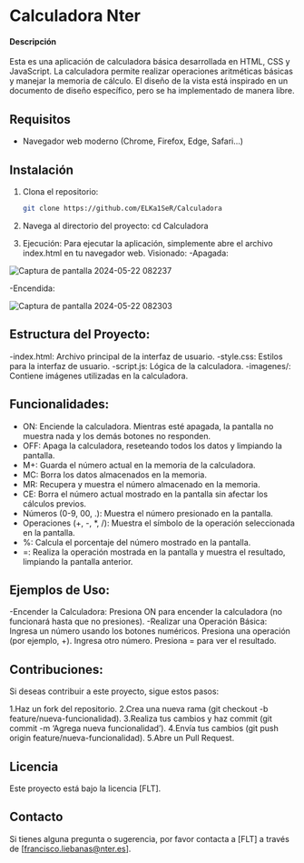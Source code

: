 ﻿# Calculadora Nter

#### Descripción
Esta es una aplicación de calculadora básica desarrollada en HTML, CSS y JavaScript. La calculadora permite realizar operaciones aritméticas básicas y manejar la memoria de cálculo. El diseño de la vista está inspirado en un documento de diseño específico, pero se ha implementado de manera libre.

## Requisitos
- Navegador web moderno (Chrome, Firefox, Edge, Safari...)

## Instalación
1. Clona el repositorio:
   ```bash
   git clone https://github.com/ELKa1SeR/Calculadora

2. Navega al directorio del proyecto:
    cd Calculadora

3. Ejecución: 
Para ejecutar la aplicación, simplemente abre el archivo index.html en tu navegador web.
    Visionado:
-Apagada:

![Captura de pantalla 2024-05-22 082237](https://github.com/ELKa1SeR/Calculadora/assets/127674382/f6819be4-3171-42df-8af1-969b10d9e367)

-Encendida:

![Captura de pantalla 2024-05-22 082303](https://github.com/ELKa1SeR/Calculadora/assets/127674382/a5510da2-d4fd-43b3-9645-6de12256ade9)


## Estructura del Proyecto:
-index.html: Archivo principal de la interfaz de usuario.
-style.css: Estilos para la interfaz de usuario.
-script.js: Lógica de la calculadora.
-imagenes/: Contiene imágenes utilizadas en la calculadora.

## Funcionalidades:
- ON: Enciende la calculadora. Mientras esté apagada, la pantalla no muestra nada y los demás botones no responden.
- OFF: Apaga la calculadora, reseteando todos los datos y limpiando la pantalla.
- M+: Guarda el número actual en la memoria de la calculadora.
- MC: Borra los datos almacenados en la memoria.
- MR: Recupera y muestra el número almacenado en la memoria.
- CE: Borra el número actual mostrado en la pantalla sin afectar los cálculos previos.
- Números (0-9, 00, .): Muestra el número presionado en la pantalla.
- Operaciones (+, -, *, /): Muestra el símbolo de la operación seleccionada en la pantalla.
- %: Calcula el porcentaje del número mostrado en la pantalla.
- =: Realiza la operación mostrada en la pantalla y muestra el resultado, limpiando la pantalla anterior.

## Ejemplos de Uso:
-Encender la Calculadora:
    Presiona ON para encender la calculadora (no funcionará hasta que no presiones).
-Realizar una Operación Básica:
    Ingresa un número usando los botones numéricos.
    Presiona una operación (por ejemplo, +).
    Ingresa otro número.
    Presiona = para ver el resultado.

## Contribuciones:
Si deseas contribuir a este proyecto, sigue estos pasos:

1.Haz un fork del repositorio.
2.Crea una nueva rama (git checkout -b feature/nueva-funcionalidad).
3.Realiza tus cambios y haz commit (git commit -m ‘Agrega nueva funcionalidad’).
4.Envía tus cambios (git push origin feature/nueva-funcionalidad).
5.Abre un Pull Request.

## Licencia
Este proyecto está bajo la licencia [FLT].

## Contacto
Si tienes alguna pregunta o sugerencia, por favor contacta a [FLT] a través de [francisco.liebanas@nter.es].
